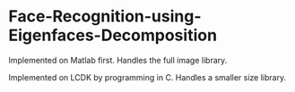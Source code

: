 # Face-Recognition-using-Eigenfaces-Decomposition
Implemented on Matlab first. Handles the full image library.

Implemented on LCDK by programming in C. Handles a smaller size library.
